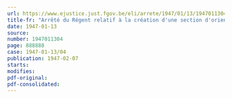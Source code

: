 ```yaml
---
url: https://www.ejustice.just.fgov.be/eli/arrete/1947/01/13/1947011304/justel
title-fr: "Arrêté du Régent relatif à la création d'une section d'orientation scolaire et professionnelle aux instituts supérieurs de sciences pédagogiques des universités de l'Etat"
date: 1947-01-13
source:
number: 1947011304
page: 888888
case: 1947-01-13/04
publication: 1947-02-07
starts:
modifies:
pdf-original:
pdf-consolidated:
---
```


